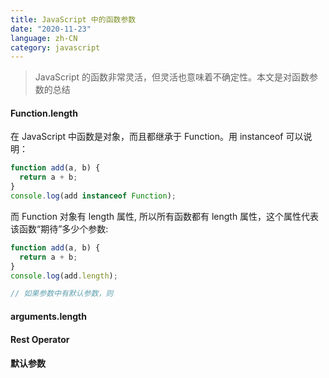 ```yaml
---
title: JavaScript 中的函数参数
date: "2020-11-23"
language: zh-CN
category: javascript
---
```


> JavaScript 的函数非常灵活，但灵活也意味着不确定性。本文是对函数参数的总结

#### Function.length

在 JavaScript 中函数是对象，而且都继承于 Function。用 instanceof 可以说明：

```javascript
function add(a, b) {
  return a + b;
}
console.log(add instanceof Function);
```

而 Function 对象有 length 属性, 所以所有函数都有 length 属性，这个属性代表该函数“期待”多少个参数:

```javascript
function add(a, b) {
  return a + b;
}
console.log(add.length);

// 如果参数中有默认参数，则
```

#### arguments.length

#### Rest Operator

#### 默认参数
